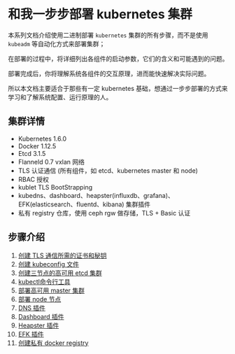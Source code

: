 # 和我一步步部署 kubernetes 集群

本系列文档介绍使用二进制部署 `kubernetes` 集群的所有步骤，而不是使用 `kubeadm` 等自动化方式来部署集群；

在部署的过程中，将详细列出各组件的启动参数，它们的含义和可能遇到的问题。

部署完成后，你将理解系统各组件的交互原理，进而能快速解决实际问题。

所以本文档主要适合于那些有一定 kubernetes 基础，想通过一步步部署的方式来学习和了解系统配置、运行原理的人。

## 集群详情

+ Kubernetes 1.6.0
+ Docker  1.12.5
+ Etcd 3.1.5
+ Flanneld 0.7 vxlan 网络
+ TLS 认证通信 (所有组件，如 etcd、kubernetes master 和 node)
+ RBAC 授权
+ kublet TLS BootStrapping
+ kubedns、dashboard、heapster(influxdb、grafana)、EFK(elasticsearch、fluentd、kibana) 集群插件
+ 私有 registry 仓库，使用 ceph rgw 做存储，TLS + Basic 认证

## 步骤介绍

1. [创建 TLS 通信所需的证书和秘钥](01-TLS证书和秘钥.md)
2. [创建 kubeconfig 文件](02-kubeconfig文件.md)
3. [创建三节点的高可用 etcd 集群](03-高可用etcd集群.md)
4. [kubectl命令行工具](04-kubectl命令行工具.md)
5. [部署高可用 master 集群](05-部署高可用master集群.md)
6. [部署 node 节点](06-部署node节点.md)
7. [DNS 插件](07-dns-addon.md)
8. [Dashboard 插件](08-dashboard-addon.md)
9. [Heapster 插件](09-heapster-addon.md)
10. [EFK 插件](10-EFK-addons.md)
11. [创建私有 docker registry](11-创建私有docker-registry.md)